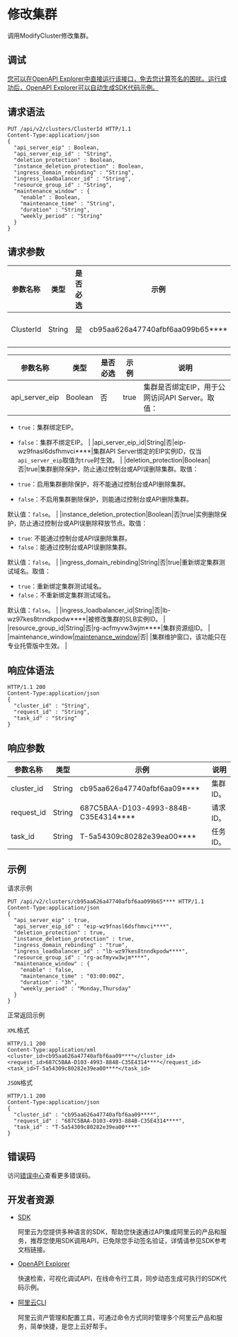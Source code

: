# 修改集群

调用ModifyCluster修改集群。

## 调试

[您可以在OpenAPI Explorer中直接运行该接口，免去您计算签名的困扰。运行成功后，OpenAPI Explorer可以自动生成SDK代码示例。](https://api.aliyun.com/#product=CS&api=ModifyCluster&type=ROA&version=2015-12-15)

## 请求语法

```
PUT /api/v2/clusters/ClusterId HTTP/1.1 
Content-Type:application/json
{
  "api_server_eip" : Boolean,
  "api_server_eip_id" : "String",
  "deletion_protection" : Boolean,
  "instance_deletion_protection" : Boolean,
  "ingress_domain_rebinding" : "String",
  "ingress_loadbalancer_id" : "String",
  "resource_group_id" : "String",
  "maintenance_window" : {
    "enable" : Boolean,
    "maintenance_time" : "String",
    "duration" : "String",
    "weekly_period" : "String"
  }
}
```

## 请求参数

|参数名称|类型|是否必选|示例|说明|
|----|--|----|--|--|
|ClusterId|String|是|cb95aa626a47740afbf6aa099b65\*\*\*\*|集群ID。 |

|参数名称|类型|是否必选|示例|说明|
|----|--|----|--|--|
|api\_server\_eip|Boolean|否|true|集群是否绑定EIP，用于公网访问API Server。取值：

 -   `true`：集群绑定EIP。
-   `false`：集群不绑定EIP。 |
|api\_server\_eip\_id|String|否|eip-wz9fnasl6dsfhmvci\*\*\*\*|集群API Server绑定的EIP实例ID，仅当`api_server_eip`取值为`true`时生效。 |
|deletion\_protection|Boolean|否|true|集群删除保护，防止通过控制台或API误删除集群。取值：

 -   `true`：启用集群删除保护，将不能通过控制台或API删除集群。
-   `false`：不启用集群删除保护，则能通过控制台或API删除集群。

 默认值：`false`。 |
|instance\_deletion\_protection|Boolean|否|true|实例删除保护，防止通过控制台或API误删除释放节点。取值：

 -   `true`: 不能通过控制台或API误删除集群。
-   `false`：能通过控制台或API误删除集群。

 默认值：`false`。 |
|ingress\_domain\_rebinding|String|否|true|重新绑定集群测试域名。取值：

 -   `true`：重新绑定集群测试域名。
-   `false`：不重新绑定集群测试域名。

 默认值：`false`。 |
|ingress\_loadbalancer\_id|String|否|lb-wz97kes8tnndkpodw\*\*\*\*|被修改集群的SLB实例ID。 |
|resource\_group\_id|String|否|rg-acfmyvw3wjm\*\*\*\*|集群资源组ID。 |
|maintenance\_window|[maintenance\_window](/cn.zh-CN/API参考/通用数据结构.md)|否| |集群维护窗口，该功能只在专业托管版中生效。 |

## 响应体语法

```
HTTP/1.1 200
Content-Type:application/json
{
  "cluster_id" : "String",
  "request_id" : "String",
  "task_id" : "String"
}
```

## 响应参数

|参数名称|类型|示例|说明|
|----|--|--|--|
|cluster\_id|String|cb95aa626a47740afbf6aa09\*\*\*\*|集群ID。 |
|request\_id|String|687C5BAA-D103-4993-884B-C35E4314\*\*\*\*|请求ID。 |
|task\_id|String|T-5a54309c80282e39ea00\*\*\*\*|任务ID。 |

## 示例

请求示例

```
PUT /api/v2/clusters/cb95aa626a47740afbf6aa099b65**** HTTP/1.1 
Content-Type:application/json
{
  "api_server_eip" : true,
  "api_server_eip_id" : "eip-wz9fnasl6dsfhmvci****",
  "deletion_protection" : true,
  "instance_deletion_protection" : true,
  "ingress_domain_rebinding" : "true",
  "ingress_loadbalancer_id" : "lb-wz97kes8tnndkpodw****",
  "resource_group_id" : "rg-acfmyvw3wjm****",
  "maintenance_window" : {
    "enable" : false,
    "maintenance_time" : "03:00:00Z",
    "duration" : "3h",
    "weekly_period" : "Monday,Thursday"
  }
}
```

正常返回示例

`XML`格式

```
HTTP/1.1 200
Content-Type:application/xml
<cluster_id>cb95aa626a47740afbf6aa09****</cluster_id>
<request_id>687C5BAA-D103-4993-884B-C35E4314****</request_id>
<task_id>T-5a54309c80282e39ea00****</task_id>
```

`JSON`格式

```
HTTP/1.1 200
Content-Type:application/json
{
  "cluster_id" : "cb95aa626a47740afbf6aa09****",
  "request_id" : "687C5BAA-D103-4993-884B-C35E4314****",
  "task_id" : "T-5a54309c80282e39ea00****"
}
```

## 错误码

访问[错误中心](https://error-center.aliyun.com/status/product/CS)查看更多错误码。

## 开发者资源

-   [SDK](https://next.api.aliyun.com/api-tools/sdk/CS?version=2015-12-15&)

    阿里云为您提供多种语言的SDK，帮助您快速通过API集成阿里云的产品和服务，推荐您使用SDK调用API，已免除您手动签名验证，详情请参见SDK参考文档链接。

-   [OpenAPI Explorer](https://next.api.aliyun.com/api/CS/2015-12-15/ModifyCluster)

    快速检索，可视化调试API，在线命令行工具，同步动态生成可执行的SDK代码示例。

-   [阿里云CLI](https://github.com/aliyun/aliyun-cli)

    阿里云资产管理和配置工具，可通过命令方式同时管理多个阿里云产品和服务，简单快捷，是您上云好帮手。


